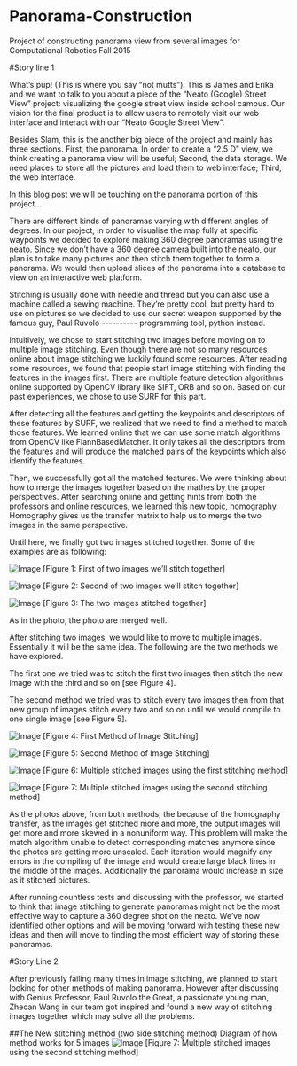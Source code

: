 # Panorama-Construction
Project of constructing panorama view from several images for Computational Robotics Fall 2015



#Story line 1


What’s pup! (This is where you say “not mutts”). This is James and Erika and we want to talk to you about a piece of the “Neato (Google) Street View” project: visualizing the google street view inside school campus. Our vision for the final product is to allow users to remotely visit our web interface and interact with our “Neato Google Street View”. 
    
Besides Slam, this is the another big piece of the project and mainly has three sections. First, the panorama. In order to create a “2.5 D” view, we think creating a panorama view will be useful; Second, the data storage. We need places to store all the pictures and load them to web interface; Third, the web interface. 
    
In this blog post we will be touching on the panorama portion of this project…
    
There are different kinds of panoramas varying with different angles of degrees. In our project, in order to visualise the map fully at specific waypoints we decided to explore making 360 degree panoramas using the neato. Since we don’t have a 360 degree camera built into the neato, our plan is to take many pictures and then stitch them together to form a panorama. We would then upload slices of the panorama into a database to view on an interactive web platform.
    
Stitching is usually done with needle and thread but you can also use a machine called a sewing machine. They’re pretty cool, but pretty hard to use on pictures so we decided to use our secret weapon supported by the famous guy, Paul Ruvolo ---------- programming tool, python instead. 
    
Intuitively, we chose to start stitching two images before moving on to multiple image stitching. Even though there are not so many resources online about image stitching we luckily found some resources. After reading some resources, we found that people start image stitching with finding the features in the images first. There are multiple feature detection algorithms online supported by OpenCV library like SIFT, ORB and so on. Based on our past experiences, we chose to use SURF for this part. 
    
After detecting all the features and getting the keypoints and descriptors of these features by SURF, we realized that we need to find a method to match those features. We learned online that we can use some match algorithms from OpenCV like FlannBasedMatcher. It only takes all the descriptors from the features and will produce the matched pairs of the keypoints which also identify the features.  
    
Then, we successfully got all the matched features. We were thinking about how to merge the images together based on the mathes by the proper perspectives. After searching online and getting hints from both the professors and online resources, we learned this new topic, homography. Homography gives us the transfer matrix to help us to merge the two images in the same perspective. 
    
Until here, we finally got two images stitched together. Some of the examples are as following:

![Image](https://github.com/ZhecanJamesWang/Panorama-Construction/blob/master/BlogImages/blogpic1.jpg)
[Figure 1: First of two images we’ll stitch together]

![Image](https://github.com/ZhecanJamesWang/Panorama-Construction/blob/master/BlogImages/blogpic2.jpg)
[Figure 2: Second of two images we’ll stitch together]

![Image](https://github.com/ZhecanJamesWang/Panorama-Construction/blob/master/BlogImages/blogpic3.jpg)
[Figure 3: The two images stitched together]

As in the photo, the photo are merged well. 

After stitching two images, we would like to move to multiple images. Essentially it will be the same idea. 
The following are the two methods we have explored.

The first one we tried was to stitch the first two images then stitch the new image with the third and so on [see Figure 4]. 

The second method we tried was to stitch every two images then from that new group of images stitch every two and so on until we would compile to one single image [see Figure 5]. 

![Image](https://github.com/ZhecanJamesWang/Panorama-Construction/blob/master/BlogImages/blogpic4.jpg)
[Figure 4: First Method of Image Stitching]

![Image](https://github.com/ZhecanJamesWang/Panorama-Construction/blob/master/BlogImages/blogpic5.jpg)
[Figure 5: Second Method of Image Stitching]

![Image](https://github.com/ZhecanJamesWang/Panorama-Construction/blob/master/BlogImages/blogpic6.jpg)
[Figure 6: Multiple stitched images using the first stitching method]

![Image](https://github.com/ZhecanJamesWang/Panorama-Construction/blob/master/BlogImages/blogpic7.jpg)
[Figure 7: Multiple stitched images using the second stitching method]

As the photos above, from both methods, the because of the homography transfer, as the images get stitched more and more, the output images will get more and more skewed in a nonuniform way. This problem will make the match algorithm unable to detect corresponding matches anymore since the photos are getting more unscaled. Each iteration would magnify any errors in the compiling of the image and would create large black lines in the middle of the images. Additionally the panorama would increase in size as it stitched pictures.

After running countless tests and discussing with the professor, we started to think that image stitching to generate panoramas might not be the most effective way to capture a 360 degree shot on the neato. We’ve now identified other options and will be moving forward with testing these new ideas and then will move to finding the most efficient way of storing these panoramas.


#Story Line 2


After previously failing many times in image stitching, we planned to start looking for other methods of making panorama. However after discussing with Genius Professor, Paul Ruvolo the Great, a passionate young man, Zhecan Wang in our team got inspired and found a new way of stitching images together which may solve all the problems. 

##The New stitching method (two side stitching method)
Diagram of how method works for 5 images
![Image](https://github.com/ZhecanJamesWang/Panorama-Construction/blob/master/BlogImages/Screenshot%20from%202015-12-07%2023:49:24.png)
[Figure 7: Multiple stitched images using the second stitching method]

